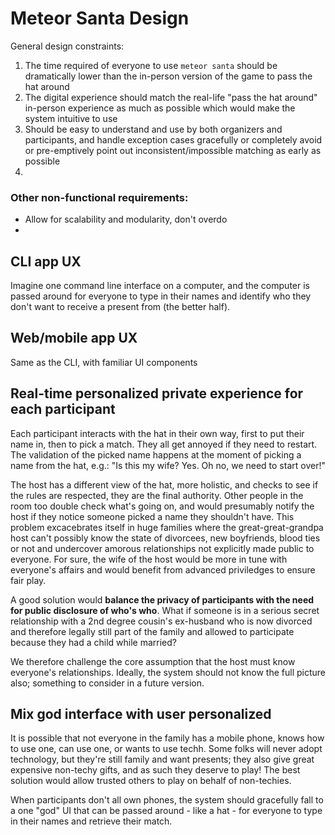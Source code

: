 # Meteor Santa Design

General design constraints:

1. The time required of everyone to use ```meteor santa``` should be dramatically lower than the in-person version of the game to pass the hat around
1. The digital experience should match the real-life "pass the hat around" in-person experience as much as possible which would make the system intuitive to use
1. Should be easy to understand and use by both organizers and participants, and handle exception cases gracefully or completely avoid or pre-emptively point out inconsistent/impossible matching as early as possible
1. 

### Other non-functional requirements:

- Allow for scalability and modularity, don't overdo
- 

## CLI app UX
Imagine one command line interface on a computer, and the computer is passed around for everyone to type in their names and identify who they don't want to receive a present from (the better half).

## Web/mobile app UX
Same as the CLI, with familiar UI components

## Real-time personalized private experience for each participant

Each participant interacts with the hat in their own way, first to put their name in, then to pick a match. They all get annoyed if they need to restart. The validation of the picked name happens at the moment of picking a name from the hat, e.g.: "Is this my wife? Yes. Oh no, we need to start over!"

The host has a different view of the hat, more holistic, and checks to see if the rules are respected, they are the final authority. Other people in the room too double check what's going on, and would presumably notify the host if they notice someone picked a name they shouldn't have. This problem excacebrates itself in huge families where the great-great-grandpa host can't possibly know the state of divorcees, new boyfriends, blood ties or not and undercover amorous relationships not explicitly made public to everyone. For sure, the wife of the host would be more in tune with everyone's affairs and would benefit from advanced priviledges to ensure fair play.

A good solution would **balance the privacy of participants with the need for public disclosure of who's who**. What if someone is in a serious secret relationship with a 2nd degree cousin's ex-husband who is now divorced and therefore legally still part of the family and allowed to participate because they had a child while married?

We therefore challenge the core assumption that the host must know everyone's relationships. Ideally, the system should not know the full picture also; something to consider in a future version.

## Mix god interface with user personalized
It is possible that not everyone in the family has a mobile phone, knows how to use one, can use one, or wants to use techh. Some folks will never adopt technology, but they're still family and want presents; they also give great expensive non-techy gifts, and as such they deserve to play! The best solution would allow trusted others to play on behalf of non-techies.

When participants don't all own phones, the system should gracefully fall to a one "god" UI that can be passed around - like a hat - for everyone to type in their names and retrieve their match. 
